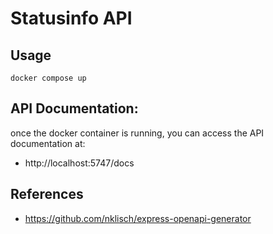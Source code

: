 # Statusinfo API

## Usage

```
docker compose up
```

## API Documentation:

once the docker container is running, you can access the API documentation at:

- http://localhost:5747/docs

## References

- https://github.com/nklisch/express-openapi-generator
